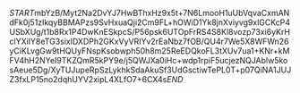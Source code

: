 $START$mbYzB/Myt2Na2DvYJ7HwBThxHz9x5t+7N6LmooH1uUbVqvaCxmANdFk0j51zIkqyBBMAPzs9SvHxuaQji2Cm9FL+hOWiD1Yk8jnXviyvg9xlGCKcP4USbXUg/t1b8Rx1P4DwKnESkpcS/P56psk6UTOpFrRS4S8Kl8vozp73xi6yKrHclYXiIY8eTG3sixIDXDPh2GKxVyVRIYv2rEaNbz7fOB/QU4r7We5X8WFWn26yCiKLvgGw9tHQUyFNspKsobwph50h8m25ReEDQkoFL3tXUv7ua1+KNr+kMFV4hH2NYeI9TKZQmR5kPY9e/j5QWJXa0iHc+wdp1rpiF5ucjezNQJAblw5kosAeue5Dg/XyTUJupeRpSzLykhkSdaAkuSf3UdGsctiwTePL0T+p07QiNA1JUJZ3fxLP15no2dqhUYV2xipL4XLfO7+6CX4s$END$